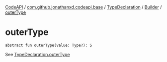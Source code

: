 [CodeAPI](../../../index.md) / [com.github.jonathanxd.codeapi.base](../../index.md) / [TypeDeclaration](../index.md) / [Builder](index.md) / [outerType](.)

# outerType

`abstract fun outerType(value: Type?): S`

See [TypeDeclaration.outerType](../outer-type.md)

